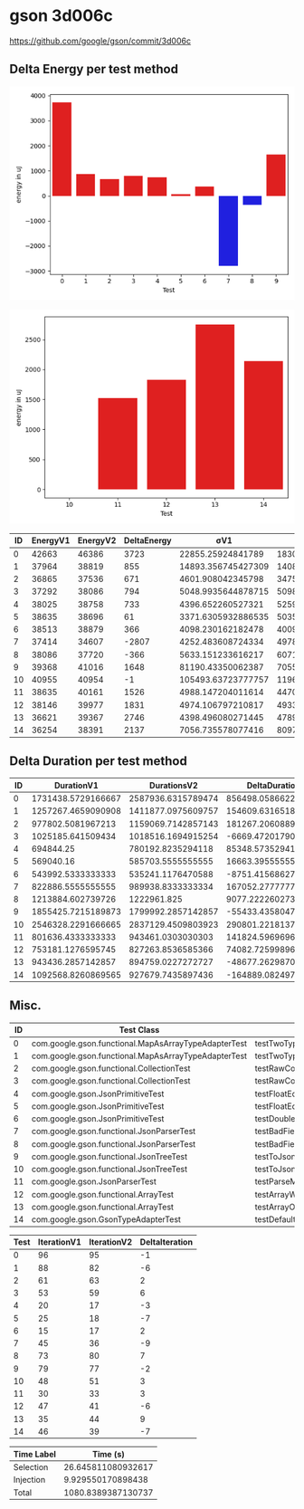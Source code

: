 # gson 3d006c


https://github.com/google/gson/commit/3d006c



## Delta Energy per test method

![](./gson_delta_energy_0_v.png)

![](./gson_delta_energy_1_v.png)


| ID | EnergyV1 | EnergyV2 | DeltaEnergy | σV1 | σV2 |
| --- | --- | --- | --- | --- | --- |
| 0 | 42663 | 46386 | 3723 | 22855.25924841789 | 183063.4475809564 |
| 1 | 37964 | 38819 | 855 | 14893.356745427309 | 14081.365702105622 |
| 2 | 36865 | 37536 | 671 | 4601.908042345798 | 34757.40159051398 |
| 3 | 37292 | 38086 | 794 | 5048.9935644878715 | 5098.555158230864 |
| 4 | 38025 | 38758 | 733 | 4396.652260527321 | 5259.260951672341 |
| 5 | 38635 | 38696 | 61 | 3371.6305932886535 | 5035.675149359472 |
| 6 | 38513 | 38879 | 366 | 4098.230162182478 | 4009.38389678937 |
| 7 | 37414 | 34607 | -2807 | 4252.483608724334 | 4978.446363519893 |
| 8 | 38086 | 37720 | -366 | 5633.151233616217 | 6071.546881445762 |
| 9 | 39368 | 41016 | 1648 | 81190.43350062387 | 70551.28748873711 |
| 10 | 40955 | 40954 | -1 | 105493.63723777757 | 119613.09781784323 |
| 11 | 38635 | 40161 | 1526 | 4988.147204011614 | 4470.097877654657 |
| 12 | 38146 | 39977 | 1831 | 4974.106797210817 | 4933.490114783957 |
| 13 | 36621 | 39367 | 2746 | 4398.496080271445 | 4789.692016089094 |
| 14 | 36254 | 38391 | 2137 | 7056.735578077416 | 8097.471925838558 |

## Delta Duration per test method


| ID | DurationV1 | DurationsV2 | DeltaDuration |
| --- | --- | --- | --- |
| 0 | 1731438.5729166667 | 2587936.6315789474 | 856498.0586622807 |
| 1 | 1257267.4659090908 | 1411877.0975609757 | 154609.63165188488 |
| 2 | 977802.5081967213 | 1159069.7142857143 | 181267.206088993 |
| 3 | 1025185.641509434 | 1018516.1694915254 | -6669.472017908585 |
| 4 | 694844.25 | 780192.8235294118 | 85348.5735294118 |
| 5 | 569040.16 | 585703.5555555555 | 16663.39555555547 |
| 6 | 543992.5333333333 | 535241.1176470588 | -8751.41568627453 |
| 7 | 822886.5555555555 | 989938.8333333334 | 167052.27777777787 |
| 8 | 1213884.602739726 | 1222961.825 | 9077.222260273993 |
| 9 | 1855425.7215189873 | 1799992.2857142857 | -55433.43580470164 |
| 10 | 2546328.2291666665 | 2837129.4509803923 | 290801.2218137258 |
| 11 | 801636.4333333333 | 943461.0303030303 | 141824.59696969693 |
| 12 | 753181.1276595745 | 827263.8536585366 | 74082.72599896207 |
| 13 | 943436.2857142857 | 894759.0227272727 | -48677.262987012975 |
| 14 | 1092568.8260869565 | 927679.7435897436 | -164889.08249721292 |

## Misc.

| ID | Test Class | Test Method |
| --- | --- | --- |
| 0 | com.google.gson.functional.MapAsArrayTypeAdapterTest | testTwoTypesCollapseToOneSerialize |
| 1 | com.google.gson.functional.MapAsArrayTypeAdapterTest | testTwoTypesCollapseToOneDeserialize |
| 2 | com.google.gson.functional.CollectionTest | testRawCollectionOfBagOfPrimitivesNotAllowed |
| 3 | com.google.gson.functional.CollectionTest | testRawCollectionDeserializationNotAlllowed |
| 4 | com.google.gson.JsonPrimitiveTest | testFloatEqualsDouble |
| 5 | com.google.gson.JsonPrimitiveTest | testFloatEqualsBigDecimal |
| 6 | com.google.gson.JsonPrimitiveTest | testDoubleEqualsBigDecimal |
| 7 | com.google.gson.functional.JsonParserTest | testBadFieldTypeForCustomDeserializerCustomTree |
| 8 | com.google.gson.functional.JsonParserTest | testBadFieldTypeForDeserializingCustomTree |
| 9 | com.google.gson.functional.JsonTreeTest | testToJsonTreeObjectType |
| 10 | com.google.gson.functional.JsonTreeTest | testToJsonTree |
| 11 | com.google.gson.JsonParserTest | testParseMixedArray |
| 12 | com.google.gson.functional.ArrayTest | testArrayWithoutTypeInfoDeserialization |
| 13 | com.google.gson.functional.ArrayTest | testArrayOfObjectsWithoutTypeInfoDeserialization |
| 14 | com.google.gson.GsonTypeAdapterTest | testDefaultTypeAdapterThrowsParseException |




| Test | IterationV1 | IterationV2 | DeltaIteration |
| --- | --- | --- | --- |
| 0 | 96 | 95 | -1 |
| 1 | 88 | 82 | -6 |
| 2 | 61 | 63 | 2 |
| 3 | 53 | 59 | 6 |
| 4 | 20 | 17 | -3 |
| 5 | 25 | 18 | -7 |
| 6 | 15 | 17 | 2 |
| 7 | 45 | 36 | -9 |
| 8 | 73 | 80 | 7 |
| 9 | 79 | 77 | -2 |
| 10 | 48 | 51 | 3 |
| 11 | 30 | 33 | 3 |
| 12 | 47 | 41 | -6 |
| 13 | 35 | 44 | 9 |
| 14 | 46 | 39 | -7 |



| Time Label | Time (s) |
| --- | --- |
| Selection | 26.645811080932617 |
| Injection | 9.929550170898438 |
| Total | 1080.8389387130737 |


